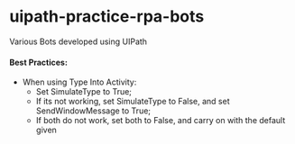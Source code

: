 # uipath-practice-rpa-bots
Various Bots developed using UIPath

#### Best Practices:
- When using Type Into Activity:
  - Set SimulateType to True;
  - If its not working, set SimulateType to False, and set SendWindowMessage to True;
  - If both do not work, set both to False, and carry on with the default given
